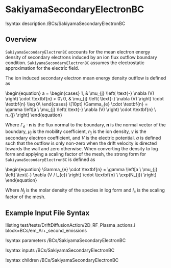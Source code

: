 # SakiyamaSecondaryElectronBC

!syntax description /BCs/SakiyamaSecondaryElectronBC

## Overview

`SakiyamaSecondaryElectronBC` accounts for the mean electron energy density of secondary electrons induced by an ion flux outflow boundary condition.
`SakiyamaSecondaryElectronBC` assumes the electrostatic approximation for the electric field.

The ion induced secondary electron mean energy density outflow is defined as

\begin{equation}
a =
\begin{cases}
1, & \mu_{j} \left( \text{-} \nabla (V) \right) \cdot \textbf{n} > 0\\
0, & \mu_{j} \left( \text{-} \nabla (V) \right) \cdot \textbf{n} \leq 0\\
\end{cases} \\[10pt]
\Gamma_{e} \cdot \textbf{n} = \gamma \left[a \ \mu_{j} \left( \text{-} \nabla (V) \right) \cdot \textbf{n} \ n_{j} \right]
\end{equation}

Where $\Gamma_e \cdot \textbf{n}$ is the flux normal to the boundary, $\textbf{n}$ is the normal vector of the boundary,
$\mu_{j}$ is the mobility coefficient, $n_{j}$ is the ion density, $\gamma$ is the secondary electron coefficient, and $V$ is the electric potential. $a$ is defined such that the outflow is only non-zero when the drift velocity is directed towards the wall and zero otherwise. When converting the density to log form and applying a scaling factor of the mesh, the strong form for `SakiyamaSecondaryElectronBC` is defined as

\begin{equation}
\Gamma_{e} \cdot \textbf{n} = \gamma \left[a \ \mu_{j} \left( \text{-} \nabla (V / l_{c}) \right) \cdot \textbf{n} \ \exp(N_{j}) \right]
\end{equation}

Where $N_{j}$ is the molar density of the species in log form and $l_{c}$ is the scaling factor of the mesh.

## Example Input File Syntax


!listing test/tests/DriftDiffusionAction/2D_RF_Plasma_actions.i block=BCs/em_Ar+_second_emissions

!syntax parameters /BCs/SakiyamaSecondaryElectronBC

!syntax inputs /BCs/SakiyamaSecondaryElectronBC

!syntax children /BCs/SakiyamaSecondaryElectronBC
